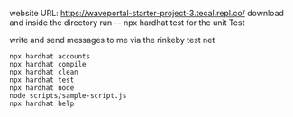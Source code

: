 website URL: https://waveportal-starter-project-3.tecal.repl.co/
download and inside the directory run -- npx hardhat test for the unit Test

write and send messages to me via the rinkeby test net 


```shell
npx hardhat accounts
npx hardhat compile
npx hardhat clean
npx hardhat test
npx hardhat node
node scripts/sample-script.js
npx hardhat help
```
